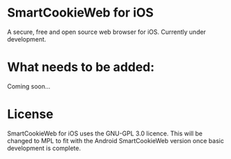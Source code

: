 # SmartCookieWeb for iOS
A secure, free and open source web browser for iOS. Currently under development.

# What needs to be added:
Coming soon...

# License
SmartCookieWeb for iOS uses the GNU-GPL 3.0 licence. This will be changed to MPL to fit with the Android SmartCookieWeb version once basic development is complete.
